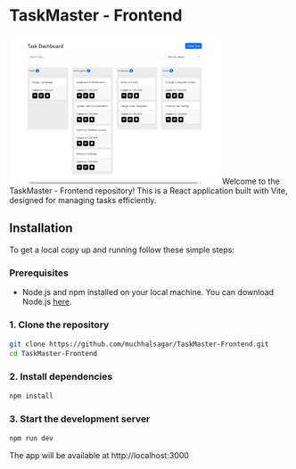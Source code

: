 # TaskMaster - Frontend
<img src='./src/images/TaskMaster-img.png' width='75%' height='75%'> 
Welcome to the TaskMaster - Frontend repository! This is a React application built with Vite, designed for managing tasks efficiently.

## Installation

To get a local copy up and running follow these simple steps:

### Prerequisites

- Node.js and npm installed on your local machine. You can download Node.js [here](https://nodejs.org/).

### 1. Clone the repository

```bash
git clone https://github.com/muchhalsagar/TaskMaster-Frontend.git
cd TaskMaster-Frontend
```

### 2. Install dependencies

```bash
npm install
```

### 3. Start the development server

```bash
npm run dev
```
The app will be available at http://localhost:3000

